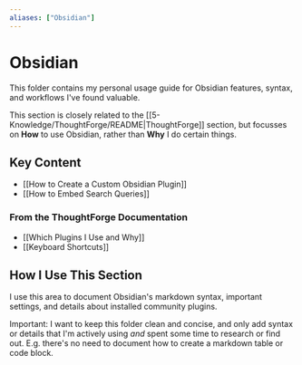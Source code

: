 ```yaml
---
aliases: ["Obsidian"]
---
```


# Obsidian

This folder contains my personal usage guide for Obsidian features, syntax, and workflows I've found valuable.

This section is closely related to the [[5-Knowledge/ThoughtForge/README|ThoughtForge]] section, but focusses on **How** to use Obsidian, rather than **Why** I do certain things.

## Key Content

- [[How to Create a Custom Obsidian Plugin]]
- [[How to Embed Search Queries]]

### From the ThoughtForge Documentation

- [[Which Plugins I Use and Why]]
- [[Keyboard Shortcuts]]

## How I Use This Section

I use this area to document Obsidian's markdown syntax, important settings, and details about installed community plugins.

Important: I want to keep this folder clean and concise, and only add syntax or details that I'm actively using _and_ spent some time to research or find out. E.g. there's no need to document how to create a markdown table or code block.

